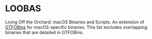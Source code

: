 # LOOBAS
Living Off the Orchard: macOS Binaries and Scripts. An extension of [GTFOBins](https://gtfobins.github.io) for macOS-specific binaries. This list excludes overlapping binaries that are detailed in GTFOBins.

